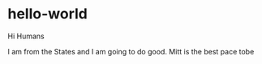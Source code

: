 # hello-world

Hi Humans

I am from the States and I am going to do good.
Mitt is the best pace tobe

